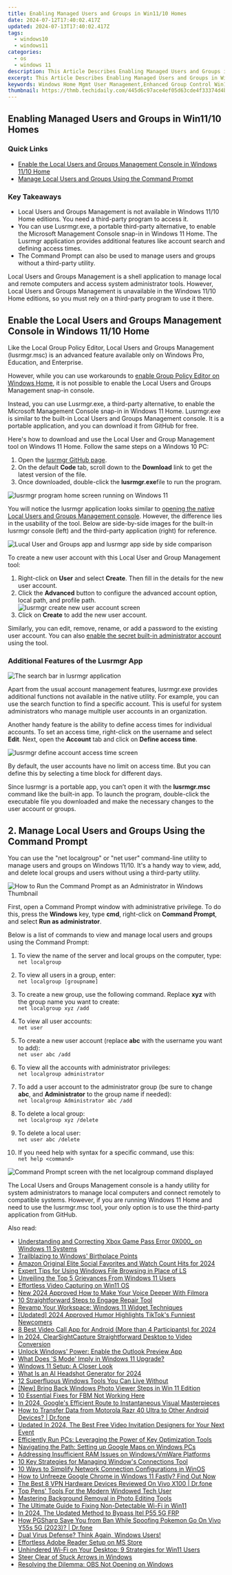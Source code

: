 ```yaml
---
title: Enabling Managed Users and Groups in Win11/10 Homes
date: 2024-07-12T17:40:02.417Z
updated: 2024-07-13T17:40:02.417Z
tags:
  - windows10
  - windows11
categories:
  - os
  - windows 11
description: This Article Describes Enabling Managed Users and Groups in Win11/10 Homes
excerpt: This Article Describes Enabling Managed Users and Groups in Win11/10 Homes
keywords: Windows Home Mgmt User Management,Enhanced Group Control Win11/10,Manage User Groups Win11,Admin Users in Windows Homes,Group Settings Win10/Win11,Win10/Win11 User Management,Home Network User Management
thumbnail: https://thmb.techidaily.com/445d6c97ace4ef05d63cde4f33374d4b0783e76d1e91d61e1ddb527be75674b2.jpg
---
```


## Enabling Managed Users and Groups in Win11/10 Homes

### Quick Links

* [Enable the Local Users and Groups Management Console in Windows 11/10 Home](#enable-the-local-users-and-groups-management-console-in-windows-11-10-home)
* [Manage Local Users and Groups Using the Command Prompt](#manage-local-users-and-groups-using-the-command-prompt)

### Key Takeaways

* Local Users and Groups Management is not available in Windows 11/10 Home editions. You need a third-party program to access it.
* You can use Lusrmgr.exe, a portable third-party alternative, to enable the Microsoft Management Console snap-in in Windows 11 Home. The Lusrmgr application provides additional features like account search and defining access times.
* The Command Prompt can also be used to manage users and groups without a third-party utility.

 Local Users and Groups Management is a shell application to manage local and remote computers and access system administrator tools. However, Local Users and Groups Management is unavailable in the Windows 11/10 Home editions, so you must rely on a third-party program to use it there.

## Enable the Local Users and Groups Management Console in Windows 11/10 Home

 Like the Local Group Policy Editor, Local Users and Groups Management (lusrmgr.msc) is an advanced feature available only on Windows Pro, Education, and Enterprise.

 However, while you can use workarounds to [enable Group Policy Editor on Windows Home](https://www.makeuseof.com/tag/access-group-policy-editor-even-windows-home-settings-try/), it is not possible to enable the Local Users and Groups Management snap-in console.

 Instead, you can use Lusrmgr.exe, a third-party alternative, to enable the Microsoft Management Console snap-in in Windows 11 Home. Lusrmgr.exe is similar to the built-in Local Users and Groups Management console. It is a portable application, and you can download it from GitHub for free.

 Here's how to download and use the Local User and Group Management tool on Windows 11 Home. Follow the same steps on a Windows 10 PC:

1. Open the [lusrmgr GitHub page](https://github.com/proviq/lusrmgr).
2. On the default **Code** tab, scroll down to the **Download** link to get the latest version of the file.
3. Once downloaded, double-click the **lusrmgr.exe**file to run the program.

![lusrmgr program home screen running on Windows 11](https://static1.makeuseofimages.com/wordpress/wp-content/uploads/2022/03/lusrmgr-program.jpg)

 You will notice the lusrmgr application looks similar to [opening the native Local Users and Groups Management console](http://www.makeuseof.com/windows-open-local-users-and-groups/). However, the difference lies in the usability of the tool. Below are side-by-side images for the built-in lusrmgr console (left) and the third-party application (right) for reference.

![Lucal User and Groups app and lusrmgr app side by side comparison](https://static1.makeuseofimages.com/wordpress/wp-content/uploads/2024/01/lucal-user-and-gropups-app-and-lusrmgr.jpg)

 To create a new user account with this Local User and Group Management tool:

1. Right-click on **User** and select **Create**. Then fill in the details for the new user account.
2. Click the **Advanced** button to configure the advanced account option, local path, and profile path.  
![lusrmgr create new user account screen](https://static1.makeuseofimages.com/wordpress/wp-content/uploads/2022/03/lusrmgr-create-new-user.jpg)
3. Click on **Create** to add the new user account.

 Similarly, you can edit, remove, rename, or add a password to the existing user account. You can also [enable the secret built-in administrator account](https://www.makeuseof.com/windows-11-enable-disable-built-in-administrator-account/) using the tool.

### Additional Features of the Lusrmgr App
![The search bar in lusrmgr application](https://static1.makeuseofimages.com/wordpress/wp-content/uploads/2022/03/lusrmgr-search.jpg)

 Apart from the usual account management features, lusrmgr.exe provides additional functions not available in the native utility. For example, you can use the search function to find a specific account. This is useful for system administrators who manage multiple user accounts in an organization.

 Another handy feature is the ability to define access times for individual accounts. To set an access time, right-click on the username and select **Edit**. Next, open the **Account** tab and click on **Define access time**.

![lusrmgr define account access time screen](https://static1.makeuseofimages.com/wordpress/wp-content/uploads/2022/03/lusrmgr-define-access-time.jpg)

 By default, the user accounts have no limit on access time. But you can define this by selecting a time block for different days.

 Since lusrmgr is a portable app, you can’t open it with the **lusrmgr.msc** command like the built-in app. To launch the program, double-click the executable file you downloaded and make the necessary changes to the user account or groups.

## 2\. Manage Local Users and Groups Using the Command Prompt

 You can use the "net localgroup" or "net user" command-line utility to manage users and groups on Windows 11/10\. It's a handy way to view, add, and delete local groups and users without using a third-party utility.

![How to Run the Command Prompt as an Administrator in Windows Thumbnail](https://static1.makeuseofimages.com/wordpress/wp-content/uploads/2023/11/how-to-run-the-command-prompt-as-an-administrator-in-windows-thumbnail.jpg)

  First, open a Command Prompt window with administrative privilege. To do this, press the **Windows** key, type **cmd**, right-click on **Command Prompt**, and select **Run as administrator**.

 Below is a list of commands to view and manage local users and groups using the Command Prompt:

1. To view the name of the server and local groups on the computer, type:  
`net localgroup`
2. To view all users in a group, enter:  
`net localgroup [groupname]`
3. To create a new group, use the following command. Replace **xyz** with the group name you want to create:  
`net localgroup xyz /add`
4. To view all user accounts:  
`net user`
5. To create a new user account (replace **abc** with the username you want to add):  
`net user abc /add`

1. To view all the accounts with administrator privileges:  
`net localgroup administrator`
2. To add a user account to the administrator group (be sure to change **abc**, and **Administrator** to the group name if needed):  
`net localgroup Administrator abc /add`
3. To delete a local group:  
`net localgroup xyz /delete`
4. To delete a local user:  
`net user abc /delete`
5. If you need help with syntax for a specific command, use this:  
`net help <command>`

![Command Prompt screen with the net localgroup command displayed](https://static1.makeuseofimages.com/wordpress/wp-content/uploads/2024/01/command-prompt-screen-with-the-net-localgroup-command-displayed.jpg)

 The Local Users and Groups Management console is a handy utility for system administrators to manage local computers and connect remotely to compatible systems. However, if you are running Windows 11 Home and need to use the lusrmgr.msc tool, your only option is to use the third-party application from GitHub.



<ins class="adsbygoogle"
      style="display:block"
      data-ad-client="ca-pub-7571918770474297"
      data-ad-slot="8358498916"
      data-ad-format="auto"
      data-full-width-responsive="true"></ins>
<span class="atpl-alsoreadstyle">Also read:</span>
<div><ul>
<li><a href="https://win11-tips.techidaily.com/understanding-and-correcting-xbox-game-pass-error-0x000-on-windows-11-systems/"><u>Understanding and Correcting Xbox Game Pass Error 0X000_ on Windows 11 Systems</u></a></li>
<li><a href="https://win11-tips.techidaily.com/trailblazing-to-windows-birthplace-points/"><u>Trailblazing to Windows' Birthplace Points</u></a></li>
<li><a href="https://twitter-videos.techidaily.com/amazon-original-elite-social-favorites-and-watch-count-hits-for-2024/"><u>Amazon Original Elite  Social Favorites and Watch Count Hits for 2024</u></a></li>
<li><a href="https://win11-tips.techidaily.com/expert-tips-for-using-windows-file-browsing-in-place-of-ls/"><u>Expert Tips for Using Windows File Browsing in Place of LS</u></a></li>
<li><a href="https://win11-tips.techidaily.com/unveiling-the-top-5-grievances-from-windows-11-users/"><u>Unveiling the Top 5 Grievances From Windows 11 Users</u></a></li>
<li><a href="https://visual-screen-recording.techidaily.com/effortless-video-capturing-on-win11-os/"><u>Effortless Video Capturing on Win11 OS</u></a></li>
<li><a href="https://sound-tweaking.techidaily.com/1714938256611-new-2024-approved-how-to-make-your-voice-deeper-with-filmora/"><u>New 2024 Approved How to Make Your Voice Deeper With Filmora</u></a></li>
<li><a href="https://win11-tips.techidaily.com/10-straightforward-steps-to-engage-repair-tool/"><u>10 Straightforward Steps to Engage Repair Tool</u></a></li>
<li><a href="https://win11-tips.techidaily.com/revamp-your-workspace-windows-11-widget-techniques/"><u>Revamp Your Workspace: Windows 11 Widget Techniques</u></a></li>
<li><a href="https://tiktok-video-recordings.techidaily.com/updated-2024-approved-humor-highlights-tiktoks-funniest-newcomers/"><u>[Updated] 2024 Approved  Humor Highlights  TikTok's Funniest Newcomers</u></a></li>
<li><a href="https://screen-video-capture.techidaily.com/8-best-video-call-app-for-android-more-than-4-participants-for-2024/"><u>8 Best Video Call App for Android (More than 4 Participants) for 2024</u></a></li>
<li><a href="https://video-screen-grab.techidaily.com/in-2024-clearsightcapture-straightforward-desktop-to-video-conversion/"><u>In 2024, ClearSightCapture  Straightforward Desktop to Video Conversion</u></a></li>
<li><a href="https://win11-tips.techidaily.com/unlock-windows-power-enable-the-outlook-preview-app/"><u>Unlock Windows' Power: Enable the Outlook Preview App</u></a></li>
<li><a href="https://win11-tips.techidaily.com/what-does-s-mode-imply-in-windows-11-upgrade/"><u>What Does 'S Mode' Imply in Windows 11 Upgrade?</u></a></li>
<li><a href="https://win11-tips.techidaily.com/windows-11-setup-a-closer-look/"><u>Windows 11 Setup: A Closer Look</u></a></li>
<li><a href="https://ai-topics.techidaily.com/what-is-an-ai-headshot-generator-for-2024/"><u>What Is an AI Headshot Generator for 2024</u></a></li>
<li><a href="https://win11-tips.techidaily.com/12-superfluous-windows-tools-you-can-live-without/"><u>12 Superfluous Windows Tools You Can Live Without</u></a></li>
<li><a href="https://extra-information.techidaily.com/new-bring-back-windows-photo-viewer-steps-in-win-11-edition/"><u>[New] Bring Back Windows Photo Viewer  Steps in Win 11 Edition</u></a></li>
<li><a href="https://win11-tips.techidaily.com/10-essential-fixes-for-fbm-not-working-here/"><u>10 Essential Fixes for FBM Not Working Here</u></a></li>
<li><a href="https://some-techniques.techidaily.com/in-2024-googles-efficient-route-to-instantaneous-visual-masterpieces/"><u>In 2024, Google's Efficient Route to Instantaneous Visual Masterpieces</u></a></li>
<li><a href="https://android-transfer.techidaily.com/how-to-transfer-data-from-motorola-razr-40-ultra-to-other-android-devices-drfone-by-drfone-transfer-from-android-transfer-from-android/"><u>How to Transfer Data from Motorola Razr 40 Ultra to Other Android Devices? | Dr.fone</u></a></li>
<li><a href="https://smart-video-creator.techidaily.com/updated-in-2024-the-best-free-video-invitation-designers-for-your-next-event/"><u>Updated In 2024, The Best Free Video Invitation Designers for Your Next Event</u></a></li>
<li><a href="https://win11-tips.techidaily.com/efficiently-run-pcs-leveraging-the-power-of-key-optimization-tools/"><u>Efficiently Run PCs: Leveraging the Power of Key Optimization Tools</u></a></li>
<li><a href="https://win11-tips.techidaily.com/navigating-the-path-setting-up-google-maps-on-windows-pcs/"><u>Navigating the Path: Setting up Google Maps on Windows PCs</u></a></li>
<li><a href="https://win11-tips.techidaily.com/addressing-insufficient-ram-issues-on-windowsvmware-platforms/"><u>Addressing Insufficient RAM Issues on Windows/VmWare Platforms</u></a></li>
<li><a href="https://win11-tips.techidaily.com/10-key-strategies-for-managing-windows-connections-tool/"><u>10 Key Strategies for Managing Window's Connections Tool</u></a></li>
<li><a href="https://win11-tips.techidaily.com/10-ways-to-simplify-network-connection-configurations-in-winos/"><u>10 Ways to Simplify Network Connection Configurations in WinOS</u></a></li>
<li><a href="https://win11-tips.techidaily.com/1719203477260-how-to-unfreeze-google-chrome-in-windows-11-fastly-find-out-now/"><u>How to Unfreeze Google Chrome in Windows 11 Fastly? Find Out Now</u></a></li>
<li><a href="https://fake-location.techidaily.com/the-best-8-vpn-hardware-devices-reviewed-on-vivo-x100-drfone-by-drfone-virtual-android/"><u>The Best 8 VPN Hardware Devices Reviewed On Vivo X100 | Dr.fone</u></a></li>
<li><a href="https://win11-tips.techidaily.com/top-pens-tools-for-the-modern-windowed-tech-user/"><u>Top Pens' Tools For the Modern Windowed Tech User</u></a></li>
<li><a href="https://win11-tips.techidaily.com/mastering-background-removal-in-photo-editing-tools/"><u>Mastering Background Removal in Photo Editing Tools</u></a></li>
<li><a href="https://win11-tips.techidaily.com/the-ultimate-guide-to-fixing-non-detectable-wi-fi-in-win11/"><u>The Ultimate Guide to Fixing Non-Detectable Wi-Fi in Win11</u></a></li>
<li><a href="https://bypass-frp.techidaily.com/in-2024-the-updated-method-to-bypass-itel-p55-5g-frp-by-drfone-android/"><u>In 2024, The Updated Method to Bypass Itel P55 5G FRP</u></a></li>
<li><a href="https://change-location.techidaily.com/how-pgsharp-save-you-from-ban-while-spoofing-pokemon-go-on-vivo-y55s-5g-2023-drfone-by-drfone-virtual-android/"><u>How PGSharp Save You from Ban While Spoofing Pokemon Go On Vivo Y55s 5G (2023)? | Dr.fone</u></a></li>
<li><a href="https://win11-tips.techidaily.com/dual-virus-defense-think-again-windows-users/"><u>Dual Virus Defense? Think Again, Windows Users!</u></a></li>
<li><a href="https://win11-tips.techidaily.com/effortless-adobe-reader-setup-on-ms-store/"><u>Effortless Adobe Reader Setup on MS Store</u></a></li>
<li><a href="https://win11-tips.techidaily.com/unhindered-wi-fi-on-your-desktop-9-strategies-for-win11-users/"><u>Unhindered Wi-Fi on Your Desktop: 9 Strategies for Win11 Users</u></a></li>
<li><a href="https://win11-tips.techidaily.com/steer-clear-of-stuck-arrows-in-windows/"><u>Steer Clear of Stuck Arrows in Windows</u></a></li>
<li><a href="https://win11-tips.techidaily.com/resolving-the-dilemma-obs-not-opening-on-windows/"><u>Resolving the Dilemma: OBS Not Opening on Windows</u></a></li>
</ul></div>
